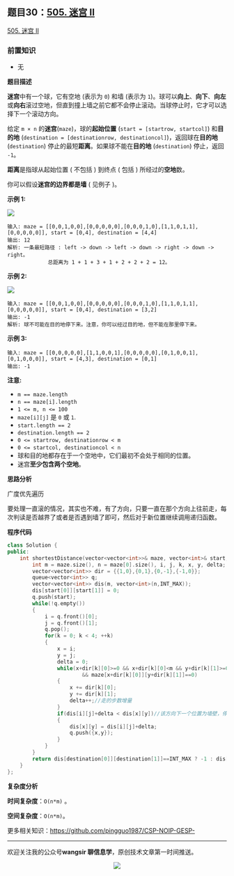 ﻿## 题目30：[505. 迷宫 II](https://leetcode.cn/problems/the-maze-ii)

[505. 迷宫 II](https://leetcode.cn/problems/the-maze-ii)

### 前置知识

- 无

**题目描述**

**迷宫**中有一个球，它有空地 (表示为 `0`) 和墙 (表示为 `1`)。球可以**向上**、**向下**、**向左**或**向右**滚过空地，但直到撞上墙之前它都不会停止滚动。当球停止时，它才可以选择下一个滚动方向。

给定 `m × n` 的**迷宫**(`maze`)，球的**起始位置** (`start = [startrow, startcol]`) 和**目的地** (`destination = [destinationrow, destinationcol]`)，返回球在**目的地** (`destination`) 停止的最短**距离**。如果球不能在**目的地** (`destination`) 停止，返回 `-1`。

**距离**是指球从起始位置 ( 不包括 ) 到终点 ( 包括 ) 所经过的**空地**数。

你可以假设**迷宫的边界都是墙** ( 见例子 )。

 

**示例 1:**

<img src ="https://cdn.jsdelivr.net/gh/pingguo1987/CSP-NOIP-GESP-/image/pic/图论/图论_题目30：505. 迷宫 II/image-20241203130244176.png" />

```
输入: maze = [[0,0,1,0,0],[0,0,0,0,0],[0,0,0,1,0],[1,1,0,1,1],[0,0,0,0,0]], start = [0,4], destination = [4,4]
输出: 12
解析: 一条最短路径 : left -> down -> left -> down -> right -> down -> right。
             总距离为 1 + 1 + 3 + 1 + 2 + 2 + 2 = 12。
```

**示例 2:**

<img src ="https://cdn.jsdelivr.net/gh/pingguo1987/CSP-NOIP-GESP-/image/pic/图论/图论_题目30：505. 迷宫 II/image-20241203130258436.png" />

```
输入: maze = [[0,0,1,0,0],[0,0,0,0,0],[0,0,0,1,0],[1,1,0,1,1],[0,0,0,0,0]], start = [0,4], destination = [3,2]
输出: -1
解析: 球不可能在目的地停下来。注意，你可以经过目的地，但不能在那里停下来。
```

**示例 3:**

```
输入: maze = [[0,0,0,0,0],[1,1,0,0,1],[0,0,0,0,0],[0,1,0,0,1],[0,1,0,0,0]], start = [4,3], destination = [0,1]
输出: -1
```

 

**注意:**

- `m == maze.length`
- `n == maze[i].length`
- `1 <= m, n <= 100`
- `maze[i][j]` 是 `0` 或 `1`.
- `start.length == 2`
- `destination.length == 2`
- `0 <= startrow, destinationrow < m`
- `0 <= startcol, destinationcol < n`
- 球和目的地都存在于一个空地中，它们最初不会处于相同的位置。
- 迷宫**至少包含两个空地**。

**思路分析**

广度优先遍历

要处理一直滚的情况，其实也不难，有了方向，只要一直在那个方向上往前走，每次判读是否越界了或者是否遇到墙了即可，然后对于新位置继续调用递归函数。



**程序代码**

```c++
class Solution {
public:
    int shortestDistance(vector<vector<int>>& maze, vector<int>& start, vector<int>& destination) {
        int m = maze.size(), n = maze[0].size(), i, j, k, x, y, delta;
    	vector<vector<int>> dir = {{1,0},{0,1},{0,-1},{-1,0}};
    	queue<vector<int>> q;
    	vector<vector<int>> dis(m, vector<int>(n,INT_MAX));
        dis[start[0]][start[1]] = 0;
    	q.push(start);
    	while(!q.empty())
    	{
    		i = q.front()[0];
    		j = q.front()[1];
    		q.pop();
    		for(k = 0; k < 4; ++k)
    		{
    			x = i;
	    		y = j;
                delta = 0;
    			while(x+dir[k][0]>=0 && x+dir[k][0]<m && y+dir[k][1]>=0 && y+dir[k][1]<n
                        && maze[x+dir[k][0]][y+dir[k][1]]==0)
	    		{
	    			x += dir[k][0];
	    			y += dir[k][1];
                    delta++;//走的步数增量
	    		}
                if(dis[i][j]+delta < dis[x][y])//该方向下一个位置为墙壁，停在xy
	    		{
                    dis[x][y] = dis[i][j]+delta;
                    q.push({x,y});
                }
    		}
    	}
    	return dis[destination[0]][destination[1]]==INT_MAX ? -1 : dis[destination[0]][destination[1]];
    }
};

```

**复杂度分析**

**时间复杂度**：`O(n*m)` 。

**空间复杂度**：`O(n*m)`。



更多相关知识：https://github.com/pingguo1987/CSP-NOIP-GESP-

---

欢迎关注我的公众号**wangsir 聊信息学**，原创技术文章第一时间推送。

<center>
    <img src="https://cdn.jsdelivr.net/gh/pingguo1987/CSP-NOIP-GESP-/image/pic/公众号-扫码版.png">
</center>
